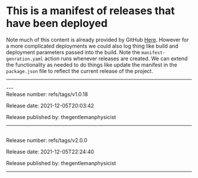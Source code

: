 # This is a manifest of releases that have been deployed

Note much of this content is already provided by GitHub [Here](https://github.com/thegentlemanphysicist/code_challenge_2021/releases).  However for a more complicated deployments we could also log thing like build and deployment parameters passed into the build.  Note the `manifest-genration.yaml` action runs whenever releases are created. We can extend the functionality as needed to do things like update the manifest in the `package.json` file to reflect the current release of the project.

---

---\
Release number: refs/tags/v1.0.18 

Release date: 2021-12-05T20:03:42

Release published by:  thegentlemanphysicist 

---
\
Release number: refs/tags/v2.0.0 

Release date: 2021-12-05T22:24:40

Release published by:  thegentlemanphysicist 

---
